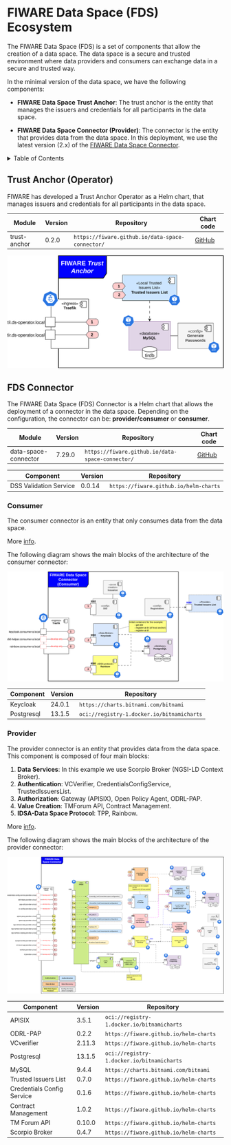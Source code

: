 # FIWARE Data Space (FDS) Ecosystem

The FIWARE Data Space (FDS) is a set of components that allow the creation of a data space. The data space is a secure and trusted environment where data providers and consumers can exchange data in a secure and trusted way.

In the minimal version of the data space, we have the following components:

- **FIWARE Data Space Trust Anchor**: The trust anchor is the entity that manages the issuers and credentials for all participants in the data space.

- **FIWARE Data Space Connector (Provider)**: The connector is the entity that provides data from the data space. In this deployment, we use the latest version (2.x) of the [FIWARE Data Space Connector](https://github.com/FIWARE/data-space-connector).

<!-- TABLE OF CONTENTS -->
<details>
  <summary>Table of Contents</summary>
  <ol>
    <li>
        <a href="#trust-anchor-operator">Trust Anchor (Operator)</a>
    </li>
    <li>
        <a href="#fds-connector">FDS Connector</a>
        <ul>
            <li><a href="#consumer">Consumer</a></li>
            <li><a href="#providerconsumer">Provider/Consumer</a></li>
        </ul>
    </li>
  </ol>
</details>

## Trust Anchor (Operator)

FIWARE has developed a Trust Anchor Operator as a Helm chart, that manages issuers and credentials for all participants in the data space. 

| Module       | Version | Repository | Chart code |
| ------------ | ------- | ---------- | ----------- |
| trust-anchor | 0.2.0   | `https://fiware.github.io/data-space-connector/` | [GitHub](https://github.com/FIWARE/data-space-connector/tree/main/charts/trust-anchor) |

![arch_trust_anchor](./images/trust_anchor_arch.svg)

## FDS Connector

The FIWARE Data Space (FDS) Connector is a Helm chart that allows the deployment of a connector in the data space. Depending on the configuration, the connector can be: **provider/consumer** or **consumer**.

| Module               | Version | Repository | Chart code |
| -------------------- | ------- | ---------- | ---------- |
| data-space-connector | 7.29.0  | `https://fiware.github.io/data-space-connector/` | [GitHub](https://github.com/FIWARE/data-space-connector/tree/main/charts/data-space-connector) |

|  Component | Version | Repository |
| ---------- | ------- | ---------- |
| DSS Validation Service | 0.0.14 | `https://fiware.github.io/helm-charts` |

### Consumer

The consumer connector is an entity that only consumes data from the data space.

More [info](https://github.com/FIWARE/data-space-connector/blob/main/doc/deployment-integration/local-deployment/LOCAL.MD#the-data-consumer).

The following diagram shows the main blocks of the architecture of the consumer connector:

![arch_consumer](./images/consumer_arch.svg)

|  Component | Version | Repository |
| ---------- | ------- | ---------- |
| Keycloak | 24.0.1 | `https://charts.bitnami.com/bitnami` |
| Postgresql | 13.1.5 | `oci://registry-1.docker.io/bitnamicharts` |

### Provider

The provider connector is an entity that provides data from the data space. This component is composed of four main blocks:

1. **Data Services**: In this example we use Scorpio Broker (NGSI-LD Context Broker).
2. **Authentication**: VCVerifier, CredentialsConfigService, TrustedIssuersList.
3. **Authorization**: Gateway (APISIX), Open Policy Agent, ODRL-PAP.
4. **Value Creation**: TMForum API, Contract Management.
5. **IDSA-Data Space Protocol**: TPP, Rainbow.

More [info](https://github.com/FIWARE/data-space-connector/blob/main/doc/deployment-integration/local-deployment/LOCAL.MD#the-data-provider).

The following diagram shows the main blocks of the architecture of the provider connector:

![arch_provider](./images/provider_arch.svg)

|  Component | Version | Repository |
| ---------- | ------- | ---------- |
| APISIX | 3.5.1 | `oci://registry-1.docker.io/bitnamicharts` |
| ODRL-PAP | 0.2.2 | `https://fiware.github.io/helm-charts` |
| VCverifier | 2.11.3  | `https://fiware.github.io/helm-charts` |
| Postgresql | 13.1.5 | `oci://registry-1.docker.io/bitnamicharts` |
| MySQL | 9.4.4 | `https://charts.bitnami.com/bitnami` |
| Trusted Issuers List | 0.7.0 | `https://fiware.github.io/helm-charts` |
| Credentials Config Service | 0.1.6 | `https://fiware.github.io/helm-charts` |
| Contract Management | 1.0.2 | `https://fiware.github.io/helm-charts` |
| TM Forum API | 0.10.0 | `https://fiware.github.io/helm-charts` |
| Scorpio Broker | 0.4.7 | `https://fiware.github.io/helm-charts` |
